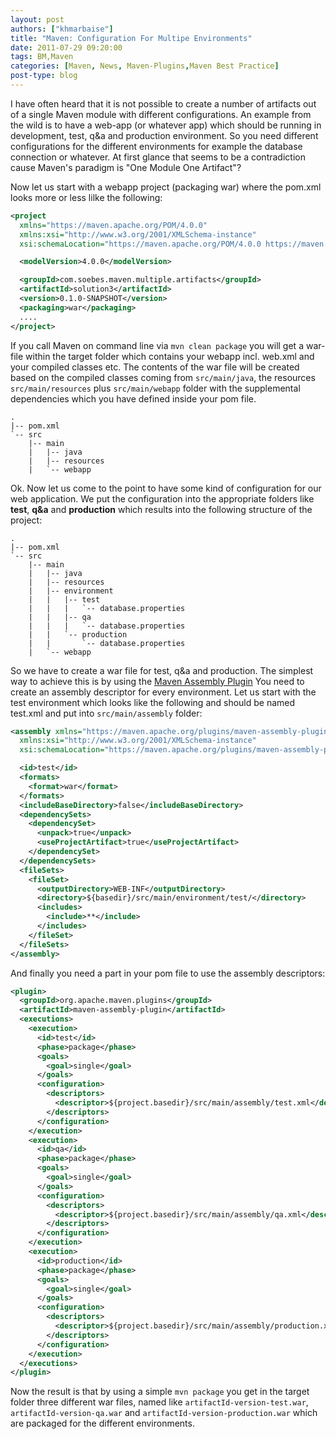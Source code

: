 ```yaml
---
layout: post
authors: ["khmarbaise"]
title: "Maven: Configuration For Multipe Environments"
date: 2011-07-29 09:20:00
tags: BM,Maven
categories: [Maven, News, Maven-Plugins,Maven Best Practice]
post-type: blog
---
```

I have often heard that it is not possible to create a number of artifacts out of a single Maven module with different configurations. 
An example from the wild is to have a web-app (or whatever app) which should be running in development, test, q&amp;a 
and production environment. So you need different configurations for the different environments for example the 
database connection or whatever. At first glance that seems to be a contradiction cause Maven's paradigm is "One Module One Artifact"?


Now let us start with a webapp project (packaging war) where the pom.xml looks more or less lilke the following:

``` xml
<project
  xmlns="https://maven.apache.org/POM/4.0.0"
  xmlns:xsi="http://www.w3.org/2001/XMLSchema-instance"
  xsi:schemaLocation="https://maven.apache.org/POM/4.0.0 https://maven.apache.org/xsd/maven-4.0.0.xsd">

  <modelVersion>4.0.0</modelVersion>

  <groupId>com.soebes.maven.multiple.artifacts</groupId>
  <artifactId>solution3</artifactId>
  <version>0.1.0-SNAPSHOT</version>
  <packaging>war</packaging>
  ....
</project>
```

If you call Maven on command line via ```mvn clean package``` you will get a war-file within the target folder 
which contains your webapp incl. web.xml and your compiled classes etc. The contents of the war file 
will be created based on the compiled classes coming from ```src/main/java```, the 
resources ```src/main/resources``` plus ```src/main/webapp``` folder with the supplemental 
dependencies which you have defined inside your pom file.
```
.
|-- pom.xml
`-- src
    |-- main
    |   |-- java
    |   |-- resources
    |   `-- webapp
```
Ok. Now let us come to the point to have some kind of configuration for our web application. We put the 
configuration into the appropriate folders like <strong>test</strong>, <strong>q&amp;a</strong> and <strong>production</strong> which
results into the following structure of the project:
```
.
|-- pom.xml
`-- src
    |-- main
    |   |-- java
    |   |-- resources
    |   |-- environment
    |   |   |-- test
    |   |   |   `-- database.properties
    |   |   |-- qa
    |   |   |   `-- database.properties
    |   |   `-- production
    |   |       `-- database.properties
    |   `-- webapp
```
So we have to create a war file for test, q&amp;a and production. The simplest way to achieve this is by using the 
[Maven Assembly Plugin](https://maven.apache.org/plugins/maven-assembly-plugin/)
You need to create an assembly descriptor for every environment. Let us start with the test environment 
which looks like the following and should be named test.xml and put into ```src/main/assembly``` folder:

``` xml
<assembly xmlns="https://maven.apache.org/plugins/maven-assembly-plugin/assembly/1.1.0"
  xmlns:xsi="http://www.w3.org/2001/XMLSchema-instance"
  xsi:schemaLocation="https://maven.apache.org/plugins/maven-assembly-plugin/assembly/1.1.0 https://maven.apache.org/xsd/assembly-1.1.0.xsd">

  <id>test</id>
  <formats>
    <format>war</format>
  </formats>
  <includeBaseDirectory>false</includeBaseDirectory>
  <dependencySets>
    <dependencySet>
      <unpack>true</unpack>
      <useProjectArtifact>true</useProjectArtifact>
    </dependencySet>
  </dependencySets>
  <fileSets>
    <fileSet>
      <outputDirectory>WEB-INF</outputDirectory>
      <directory>${basedir}/src/main/environment/test/</directory>
      <includes>
        <include>**</include>
      </includes>
    </fileSet>
  </fileSets>
</assembly>
```

And finally you need a part in your pom file to use the assembly descriptors:
``` xml
<plugin>
  <groupId>org.apache.maven.plugins</groupId>
  <artifactId>maven-assembly-plugin</artifactId>
  <executions>
    <execution>
      <id>test</id>
      <phase>package</phase>
      <goals>
        <goal>single</goal>
      </goals>
      <configuration>
        <descriptors>
          <descriptor>${project.basedir}/src/main/assembly/test.xml</descriptor>
        </descriptors>
      </configuration>
    </execution>
    <execution>
      <id>qa</id>
      <phase>package</phase>
      <goals>
        <goal>single</goal>
      </goals>
      <configuration>
        <descriptors>
          <descriptor>${project.basedir}/src/main/assembly/qa.xml</descriptor>
        </descriptors>
      </configuration>
    </execution>
    <execution>
      <id>production</id>
      <phase>package</phase>
      <goals>
        <goal>single</goal>
      </goals>
      <configuration>
        <descriptors>
          <descriptor>${project.basedir}/src/main/assembly/production.xml</descriptor>
        </descriptors>
      </configuration>
    </execution>
  </executions>
</plugin>
```
Now the result is that by using a simple ```mvn package``` you get in the target folder three 
different war files, named like ```artifactId-version-test.war```, ```artifactId-version-qa.war``` and
```artifactId-version-production.war``` which are packaged for the different environments.
